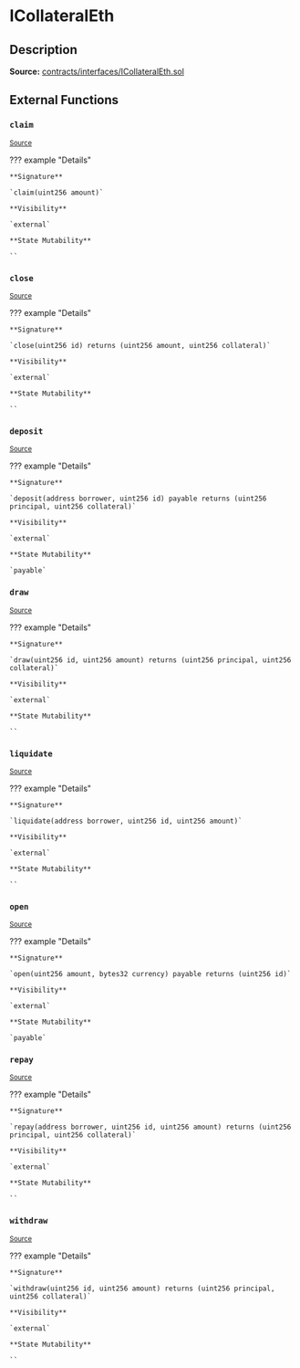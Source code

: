 # ICollateralEth

## Description

**Source:** [contracts/interfaces/ICollateralEth.sol](https://github.com/Synthetixio/synthetix/tree/v2.101.1-alpha/contracts/interfaces/ICollateralEth.sol)

## External Functions

### `claim`

<sub>[Source](https://github.com/Synthetixio/synthetix/tree/v2.101.1-alpha/contracts/interfaces/ICollateralEth.sol#L26)</sub>

??? example "Details"

    **Signature**

    `claim(uint256 amount)`

    **Visibility**

    `external`

    **State Mutability**

    ``

### `close`

<sub>[Source](https://github.com/Synthetixio/synthetix/tree/v2.101.1-alpha/contracts/interfaces/ICollateralEth.sol#L6)</sub>

??? example "Details"

    **Signature**

    `close(uint256 id) returns (uint256 amount, uint256 collateral)`

    **Visibility**

    `external`

    **State Mutability**

    ``

### `deposit`

<sub>[Source](https://github.com/Synthetixio/synthetix/tree/v2.101.1-alpha/contracts/interfaces/ICollateralEth.sol#L8)</sub>

??? example "Details"

    **Signature**

    `deposit(address borrower, uint256 id) payable returns (uint256 principal, uint256 collateral)`

    **Visibility**

    `external`

    **State Mutability**

    `payable`

### `draw`

<sub>[Source](https://github.com/Synthetixio/synthetix/tree/v2.101.1-alpha/contracts/interfaces/ICollateralEth.sol#L18)</sub>

??? example "Details"

    **Signature**

    `draw(uint256 id, uint256 amount) returns (uint256 principal, uint256 collateral)`

    **Visibility**

    `external`

    **State Mutability**

    ``

### `liquidate`

<sub>[Source](https://github.com/Synthetixio/synthetix/tree/v2.101.1-alpha/contracts/interfaces/ICollateralEth.sol#L20)</sub>

??? example "Details"

    **Signature**

    `liquidate(address borrower, uint256 id, uint256 amount)`

    **Visibility**

    `external`

    **State Mutability**

    ``

### `open`

<sub>[Source](https://github.com/Synthetixio/synthetix/tree/v2.101.1-alpha/contracts/interfaces/ICollateralEth.sol#L4)</sub>

??? example "Details"

    **Signature**

    `open(uint256 amount, bytes32 currency) payable returns (uint256 id)`

    **Visibility**

    `external`

    **State Mutability**

    `payable`

### `repay`

<sub>[Source](https://github.com/Synthetixio/synthetix/tree/v2.101.1-alpha/contracts/interfaces/ICollateralEth.sol#L12)</sub>

??? example "Details"

    **Signature**

    `repay(address borrower, uint256 id, uint256 amount) returns (uint256 principal, uint256 collateral)`

    **Visibility**

    `external`

    **State Mutability**

    ``

### `withdraw`

<sub>[Source](https://github.com/Synthetixio/synthetix/tree/v2.101.1-alpha/contracts/interfaces/ICollateralEth.sol#L10)</sub>

??? example "Details"

    **Signature**

    `withdraw(uint256 id, uint256 amount) returns (uint256 principal, uint256 collateral)`

    **Visibility**

    `external`

    **State Mutability**

    ``
